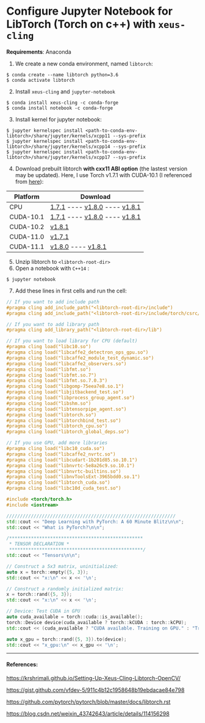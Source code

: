 ﻿# Configure Jupyter Notebook for LibTorch (Torch on c++) with `xeus-cling`

**Requirements**: Anaconda

1. We create a new conda environment, named `libtorch`:
```
$ conda create --name libtorch python=3.6
$ conda activate libtorch
```
2. Install `xeus-cling` and `jupyter-notebook`
```
$ conda install xeus-cling -c conda-forge
$ conda install notebook -c conda-forge 
```
3. Install kernel for jupyter notebook:
```
$ jupyter kernelspec install <path-to-conda-env-libtorch>/share/jupyter/kernels/xcpp11 --sys-prefix
$ jupyter kernelspec install <path-to-conda-env-libtorch>/share/jupyter/kernels/xcpp14 --sys-prefix
$ jupyter kernelspec install <path-to-conda-env-libtorch>/share/jupyter/kernels/xcpp17 --sys-prefix
```

4. Download prebuilt libtorch **with cxx11 ABI option** (the lastest version may be updated). Here, I use Torch v1.7.1 with CUDA-10.1 (I referenced from [here](https://blog.csdn.net/weixin_43742643/article/details/114156298)):

| Platform       | Download |
|-----------|----------|
| CPU |[1.7.1](https://download.pytorch.org/libtorch/cpu/libtorch-cxx11-abi-shared-with-deps-1.7.1%2Bcpu.zip) ---- [v1.8.0](https://download.pytorch.org/libtorch/cpu/libtorch-cxx11-abi-shared-with-deps-1.8.0%2Bcpu.zip) ---- [v1.8.1](https://download.pytorch.org/libtorch/cpu/libtorch-cxx11-abi-shared-with-deps-1.8.1%2Bcpu.zip)|
| CUDA-10.1 |[1.7.1](https://download.pytorch.org/libtorch/cu101/libtorch-cxx11-abi-shared-with-deps-1.7.1%2Bcu101.zip) ---- [v1.8.0](https://download.pytorch.org/libtorch/cu101/libtorch-cxx11-abi-shared-with-deps-1.8.0%2Bcu101.zip) ---- [v1.8.1](https://download.pytorch.org/libtorch/cu101/libtorch-cxx11-abi-shared-with-deps-1.8.1%2Bcu101.zip)|
| CUDA-10.2 |[v1.8.1](https://download.pytorch.org/libtorch/cu102/libtorch-cxx11-abi-shared-with-deps-1.8.1%2Bcu102.zip)|
| CUDA-11.0 |[v1.7.1](https://download.pytorch.org/libtorch/cu110/libtorch-cxx11-abi-shared-with-deps-1.7.1%2Bcu110.zip)|
| CUDA-11.1 |[v1.8.0](https://download.pytorch.org/libtorch/cu110/libtorch-cxx11-abi-shared-with-deps-1.8.0%2Bcu110.zip) ---- [v1.8.1](https://download.pytorch.org/libtorch/cu111/libtorch-cxx11-abi-shared-with-deps-1.8.1%2Bcu111.zip)|

5. Unzip libtorch to `<libtorch-root-dir>`
6. Open a notebook with `C++14` :
```
$ jupyter notebook
```	
7. Add these lines in first cells and run the cell:

```c++
// If you want to add include path
#pragma cling add_include_path("<libtorch-root-dir>/include")
#pragma cling add_include_path("<libtorch-root-dir>/include/torch/csrc/api/include")

// If you want to add library path
#pragma cling add_library_path("<libtorch-root-dir>/lib")

// If you want to load library for CPU (default)
#pragma cling load("libc10.so")
#pragma cling load("libcaffe2_detectron_ops_gpu.so")
#pragma cling load("libcaffe2_module_test_dynamic.so")
#pragma cling load("libcaffe2_observers.so")
#pragma cling load("libfmt.so")
#pragma cling load("libfmt.so.7")
#pragma cling load("libfmt.so.7.0.3")
#pragma cling load("libgomp-75eea7e8.so.1")
#pragma cling load("libjitbackend_test.so")
#pragma cling load("libprocess_group_agent.so")
#pragma cling load("libshm.so")
#pragma cling load("libtensorpipe_agent.so")
#pragma cling load("libtorch.so")
#pragma cling load("libtorchbind_test.so")
#pragma cling load("libtorch_cpu.so")
#pragma cling load("libtorch_global_deps.so")
```
```c++
// If you use GPU, add more libraries
#pragma cling load("libc10_cuda.so")
#pragma cling load("libcaffe2_nvrtc.so")
#pragma cling load("libcudart-1b201d85.so.10.1")
#pragma cling load("libnvrtc-5e8a26c9.so.10.1")
#pragma cling load("libnvrtc-builtins.so")
#pragma cling load("libnvToolsExt-3965bdd0.so.1")
#pragma cling load("libtorch_cuda.so")
#pragma cling load("libc10d_cuda_test.so")
```

```c++
#include <torch/torch.h>
#include <iostream>
```
```c++
//////////////////////////////////////////////////////////////
std::cout << "Deep Learning with PyTorch: A 60 Minute Blitz\n\n";
std::cout << "What is PyTorch?\n\n";

/*************************************************
 * TENSOR DECLARATION *
 *************************************************/
std::cout << "Tensors\n\n";

// Construct a 5x3 matrix, uninitialized:
auto x = torch::empty({5, 3});
std::cout << "x:\n" << x << '\n';

// Construct a randomly initialized matrix:
x = torch::rand({5, 3});
std::cout << "x:\n" << x << '\n';
```
```c++
// Device: Test CUDA in GPU
auto cuda_available = torch::cuda::is_available();
torch::Device device(cuda_available ? torch::kCUDA : torch::kCPU);
std::cout << (cuda_available ? "CUDA available. Training on GPU." : "Training on CPU.") << '\n';

auto x_gpu = torch::rand({5, 3}).to(device);
std::cout << "x_gpu:\n" << x_gpu << '\n';
```

---
#### References:

https://krshrimali.github.io/Setting-Up-Xeus-Cling-Libtorch-OpenCV/

https://gist.github.com/vfdev-5/911c4b12c1958648b19ebdacae84e798

https://github.com/pytorch/pytorch/blob/master/docs/libtorch.rst

https://blog.csdn.net/weixin_43742643/article/details/114156298











